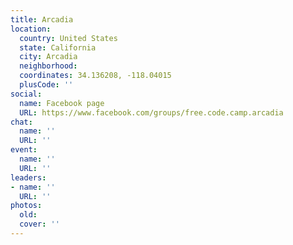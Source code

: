 ```yaml
---
title: Arcadia
location:
  country: United States
  state: California
  city: Arcadia
  neighborhood: 
  coordinates: 34.136208, -118.04015
  plusCode: ''
social:
  name: Facebook page
  URL: https://www.facebook.com/groups/free.code.camp.arcadia
chat:
  name: ''
  URL: ''
event:
  name: ''
  URL: ''
leaders:
- name: ''
  URL: ''
photos:
  old: 
  cover: ''
---
```


